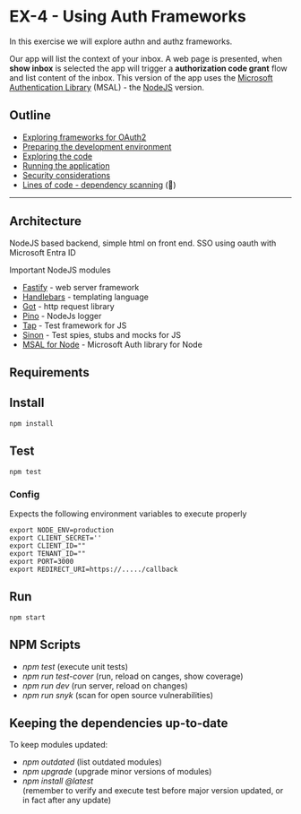 # EX-4 - Using Auth Frameworks

In this exercise we will explore authn and authz frameworks.

Our app will list the context of your inbox. A web page is presented, when **show inbox** is selected the app will trigger a **authorization code grant** flow and list content of the inbox. This version of the app uses the [Microsoft Authentication Library](https://github.com/AzureAD/microsoft-authentication-library-for-js) (MSAL) - the [NodeJS](https://github.com/AzureAD/microsoft-authentication-library-for-js/tree/dev/lib/msal-node) version.

## Outline

* [Exploring frameworks for OAuth2](doc/exploring_oauth2_frameworks.md)
* [Preparing the development environment](doc/preparing_the_environment.md)
* [Exploring the code](doc/exploring_the_code.md)
* [Running the application](doc/running_the_application.md)
* [Security considerations](doc/security_considerations.md)
* [Lines of code - dependency scanning](doc/lines_of_code.md) (🥸)

---

## Architecture

NodeJS based backend, simple html on front end.
SSO using oauth with Microsoft Entra ID

Important NodeJS modules

* [Fastify](https://github.com/fastify/fastify) - web server framework
* [Handlebars](https://handlebarsjs.com/) - templating language
* [Got](https://github.com/sindresorhus/got) - http request library
* [Pino](https://getpino.io/#/) - NodeJs logger
* [Tap](https://node-tap.org/) - Test framework for JS
* [Sinon](https://sinonjs.org/) - Test spies, stubs and mocks for JS
* [MSAL for Node](https://github.com/AzureAD/microsoft-authentication-library-for-js/tree/dev/lib/msal-node) - Microsoft Auth library for Node

## Requirements

## Install

```shell
npm install
```

## Test

```shell
npm test
```

### Config

Expects the following environment variables to execute properly

    export NODE_ENV=production
    export CLIENT_SECRET=''
    export CLIENT_ID=""
    export TENANT_ID=""
    export PORT=3000
    export REDIRECT_URI=https://...../callback

## Run

```shell
npm start
```

## NPM Scripts

* _npm test_ (execute unit tests)
* _npm run test-cover_ (run, reload on canges, show coverage)
* _npm run dev_ (run server, reload on changes)
* _npm run snyk_ (scan for open source vulnerabilities)

## Keeping the dependencies up-to-date

To keep modules updated:

* _npm outdated_ (list outdated modules)
* _npm upgrade_ (upgrade minor versions of modules)
* _npm install <module>@latest_ <br/>(remember to verify and execute test before major  version updated, or in fact after any update)
